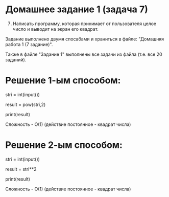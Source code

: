 # Домашнее задание 1 (задача 7)

7.	Написать программу, которая принимает от пользователя целое число и выводит на экран его квадрат.

Задание выполнено двумя спосабами и храниться в файле: "Домашняя работа 1 (7 задание)".

Также в файле "Задание 1" выполнены все задачи из файла (т.е. все 20 заданий).

# Решение 1-ым способом:
stri = int(input())

result = pow(stri,2)

print(result)

Сложность - О(1) (действие постоянное - квадрат числа)

# Решение 2-ым способом:
stri = int(input())

result = stri**2

print(result)

Сложность - О(1) (действие постоянное - квадрат числа)

